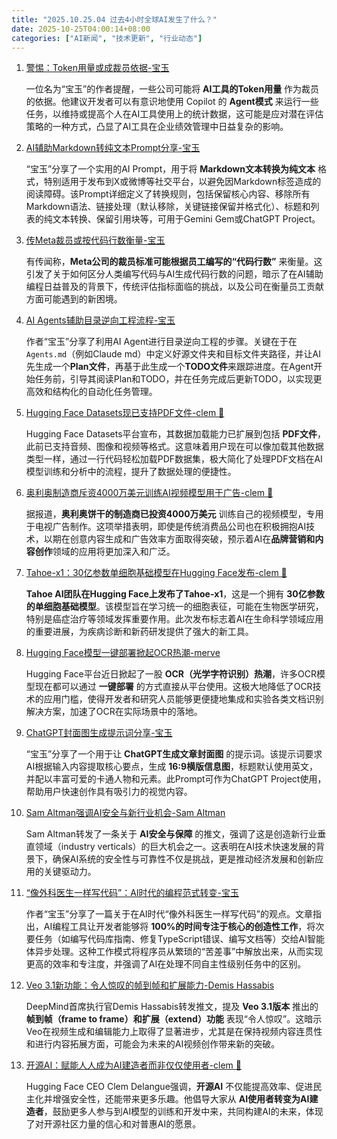 ```yaml
---
title: "2025.10.25.04 过去4小时全球AI发生了什么？"
date: 2025-10-25T04:00:14+08:00
categories: ["AI新闻", "技术更新", "行业动态"]
---
```


1.  [警惕：Token用量或成裁员依据-宝玉](https://x.com/dotey/status/1981795119884833161)

    一位名为“宝玉”的作者提醒，一些公司可能将 **AI工具的Token用量** 作为裁员的依据。他建议开发者可以有意识地使用 Copilot 的 **Agent模式** 来运行一些任务，以维持或提高个人在AI工具使用上的统计数据，这可能是应对潜在评估策略的一种方式，凸显了AI工具在企业绩效管理中日益复杂的影响。

2.  [AI辅助Markdown转纯文本Prompt分享-宝玉](https://x.com/dotey/status/1981794224916906125)

    “宝玉”分享了一个实用的AI Prompt，用于将 **Markdown文本转换为纯文本** 格式，特别适用于发布到X或微博等社交平台，以避免因Markdown标签造成的阅读障碍。该Prompt详细定义了转换规则，包括保留核心内容、移除所有Markdown语法、链接处理（默认移除，关键链接保留并格式化）、标题和列表的纯文本转换、保留引用块等，可用于Gemini Gem或ChatGPT Project。

3.  [传Meta裁员或按代码行数衡量-宝玉](https://x.com/dotey/status/1981791346416320849)

    有传闻称，**Meta公司的裁员标准可能根据员工编写的“代码行数”** 来衡量。这引发了关于如何区分人类编写代码与AI生成代码行数的问题，暗示了在AI辅助编程日益普及的背景下，传统评估指标面临的挑战，以及公司在衡量员工贡献方面可能遇到的新困境。

4.  [AI Agents辅助目录逆向工程流程-宝玉](https://x.com/dotey/status/1981790443861159962)

    作者“宝玉”分享了利用AI Agent进行目录逆向工程的步骤。关键在于在`Agents.md`（例如Claude md）中定义好源文件夹和目标文件夹路径，并让AI先生成一个**Plan文件**，再基于此生成一个**TODO文件**来跟踪进度。在Agent开始任务前，引导其阅读Plan和TODO，并在任务完成后更新TODO，以实现更高效和结构化的自动化任务管理。

5.  [Hugging Face Datasets现已支持PDF文件-clem 🤗](https://x.com/ClementDelangue/status/1981790446365159544)

    Hugging Face Datasets平台宣布，其数据加载能力已扩展到包括 **PDF文件**，此前已支持音频、图像和视频等格式。这意味着用户现在可以像加载其他数据类型一样，通过一行代码轻松加载PDF数据集，极大简化了处理PDF文档在AI模型训练和分析中的流程，提升了数据处理的便捷性。

6.  [奥利奥制造商斥资4000万美元训练AI视频模型用于广告-clem 🤗](https://x.com/ClementDelangue/status/1981787075071619518)

    据报道，**奥利奥饼干的制造商已投资4000万美元** 训练自己的视频模型，专用于电视广告制作。这项举措表明，即使是传统消费品公司也在积极拥抱AI技术，以期在创意内容生成和广告效率方面取得突破，预示着AI在**品牌营销和内容创作**领域的应用将更加深入和广泛。

7.  [Tahoe-x1：30亿参数单细胞基础模型在Hugging Face发布-clem 🤗](https://x.com/ClementDelangue/status/1981773993024647455)

    **Tahoe AI团队在Hugging Face上发布了Tahoe-x1**，这是一个拥有 **30亿参数的单细胞基础模型**。该模型旨在学习统一的细胞表征，可能在生物医学研究，特别是癌症治疗等领域发挥重要作用。此次发布标志着AI在生命科学领域应用的重要进展，为疾病诊断和新药研发提供了强大的新工具。

8.  [Hugging Face模型一键部署掀起OCR热潮-merve](https://x.com/mervenoyann/status/1981770829177225415)

    Hugging Face平台近日掀起了一股 **OCR（光学字符识别）热潮**，许多OCR模型现在都可以通过 **一键部署** 的方式直接从平台使用。这极大地降低了OCR技术的应用门槛，使得开发者和研究人员能够更便捷地集成和实验各类文档识别解决方案，加速了OCR在实际场景中的落地。

9.  [ChatGPT封面图生成提示词分享-宝玉](https://x.com/dotey/status/1981767035810984090)

    “宝玉”分享了一个用于让 **ChatGPT生成文章封面图** 的提示词。该提示词要求AI根据输入内容提取核心要点，生成 **16:9横版信息图**，标题默认使用英文，并配以丰富可爱的卡通人物和元素。此Prompt可作为ChatGPT Project使用，帮助用户快速创作具有吸引力的视觉内容。

10. [Sam Altman强调AI安全与新行业机会-Sam Altman](https://x.com/sama/status/1981766562651811930)

    Sam Altman转发了一条关于 **AI安全与保障** 的推文，强调了这是创造新行业垂直领域（industry verticals）的巨大机会之一。这表明在AI技术快速发展的背景下，确保AI系统的安全性与可靠性不仅是挑战，更是推动经济发展和创新应用的关键驱动力。

11. [“像外科医生一样写代码”：AI时代的编程范式转变-宝玉](https://x.com/dotey/status/1981765814425395628)

    作者“宝玉”分享了一篇关于在AI时代“像外科医生一样写代码”的观点。文章指出，AI编程工具让开发者能够将 **100%的时间专注于核心的创造性工作**，将次要任务（如编写代码库指南、修复TypeScript错误、编写文档等）交给AI智能体异步处理。这种工作模式将程序员从繁琐的“苦差事”中解放出来，从而实现更高的效率和专注度，并强调了AI在处理不同自主性级别任务中的区别。

12. [Veo 3.1新功能：令人惊叹的帧到帧和扩展能力-Demis Hassabis](https://x.com/demishassabis/status/1981765592664490200)

    DeepMind首席执行官Demis Hassabis转发推文，提及 **Veo 3.1版本** 推出的 **帧到帧（frame to frame）和扩展（extend）功能** 表现“令人惊叹”。这暗示Veo在视频生成和编辑能力上取得了显著进步，尤其是在保持视频内容连贯性和进行内容拓展方面，可能会为未来的AI视频创作带来新的突破。

13. [开源AI：赋能人人成为AI建造者而非仅仅使用者-clem 🤗](https://x.com/ClementDelangue/status/1981760100416245974)

    Hugging Face CEO Clem Delangue强调，**开源AI** 不仅能提高效率、促进民主化并增强安全性，还能带来更多乐趣。他倡导大家从 **AI使用者转变为AI建造者**，鼓励更多人参与到AI模型的训练和开发中来，共同构建AI的未来，体现了对开源社区力量的信心和对普惠AI的愿景。